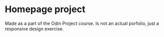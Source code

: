 # Homepage project

Made as a part of the Odin Project course. Is not an actual porfolio, just a responsive design exercise.
